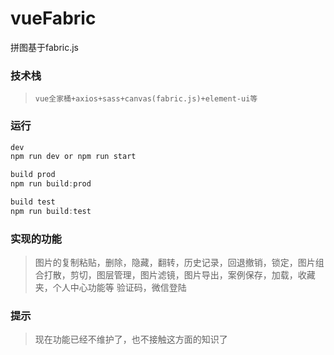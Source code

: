 # vueFabric
拼图基于fabric.js

### 技术栈
> `vue全家桶+axios+sass+canvas(fabric.js)+element-ui等`

### 运行
```js
dev
npm run dev or npm run start

build prod
npm run build:prod

build test
npm run build:test
```

### 实现的功能
>  图片的复制粘贴，删除，隐藏，翻转，历史记录，回退撤销，锁定，图片组合打散，剪切，图层管理，图片滤镜，图片导出，案例保存，加载，收藏夹，个人中心功能等
验证码，微信登陆

### 提示
> 现在功能已经不维护了，也不接触这方面的知识了
